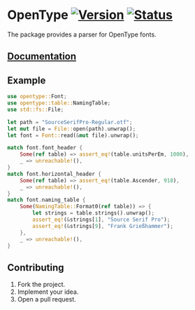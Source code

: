 # OpenType [![Version][version-img]][version-url] [![Status][status-img]][status-url]

The package provides a parser for OpenType fonts.

## [Documentation][doc]

## Example

```rust
use opentype::Font;
use opentype::table::NamingTable;
use std::fs::File;

let path = "SourceSerifPro-Regular.otf";
let mut file = File::open(path).unwrap();
let font = Font::read(&mut file).unwrap();

match font.font_header {
    Some(ref table) => assert_eq!(table.unitsPerEm, 1000),
    _ => unreachable!(),
}
match font.horizontal_header {
    Some(ref table) => assert_eq!(table.Ascender, 918),
    _ => unreachable!(),
}
match font.naming_table {
    Some(NamingTable::Format0(ref table)) => {
        let strings = table.strings().unwrap();
        assert_eq!(&strings[1], "Source Serif Pro");
        assert_eq!(&strings[9], "Frank Grießhammer");
    },
    _ => unreachable!(),
}
```

## Contributing

1. Fork the project.
2. Implement your idea.
3. Open a pull request.

[version-img]: https://bodoni.github.io/images/crates.svg
[version-url]: https://crates.io/crates/opentype
[status-img]: https://travis-ci.org/bodoni/opentype.svg?branch=master
[status-url]: https://travis-ci.org/bodoni/opentype
[doc]: https://bodoni.github.io/opentype
